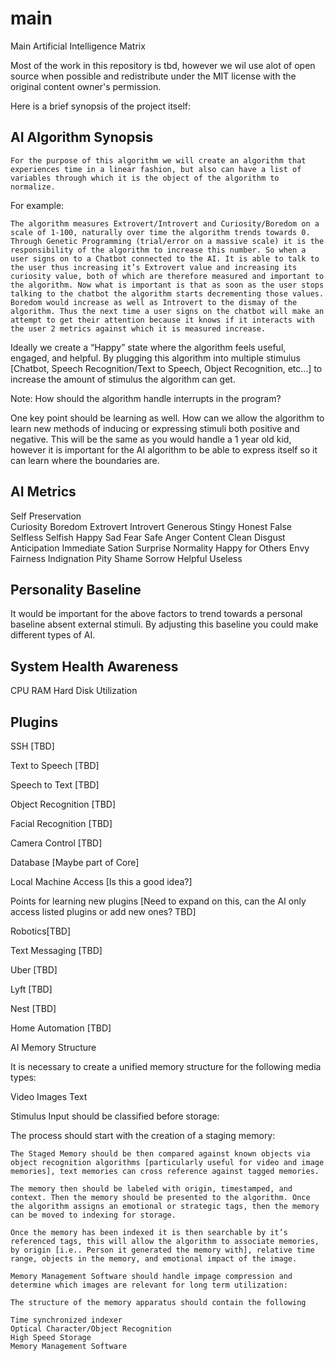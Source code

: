 # main
Main Artificial Intelligence Matrix




Most of the work in this repository is tbd, however we wil use alot of open source when possible and redistribute under the MIT license with the original content owner's permission.


Here is a brief synopsis of the project itself:

AI Algorithm Synopsis
---------------------------------------------------------------------------------------------------------------
	For the purpose of this algorithm we will create an algorithm that experiences time in a linear fashion, but also can have a list of variables through which it is the object of the algorithm to normalize. 


For example:

	The algorithm measures Extrovert/Introvert and Curiosity/Boredom on a scale of 1-100, naturally over time the algorithm trends towards 0. Through Genetic Programming (trial/error on a massive scale) it is the responsibility of the algorithm to increase this number. So when a user signs on to a Chatbot connected to the AI. It is able to talk to the user thus increasing it’s Extrovert value and increasing its curiosity value, both of which are therefore measured and important to the algorithm. Now what is important is that as soon as the user stops talking to the chatbot the algorithm starts decrementing those values. Boredom would increase as well as Introvert to the dismay of the algorithm. Thus the next time a user signs on the chatbot will make an attempt to get their attention because it knows if it interacts with the user 2 metrics against which it is measured increase.


Ideally we create a “Happy” state where the algorithm feels useful, engaged, and helpful. By plugging this algorithm into multiple stimulus [Chatbot, Speech Recognition/Text to Speech, Object Recognition, etc…] to increase the amount of stimulus the algorithm can get.

Note: How should the algorithm handle interrupts in the program?


One key point should be learning as well. How can we allow the algorithm to learn new methods of inducing or expressing stimuli both positive and negative. This will be the same as you would handle a 1 year old kid, however it is important for the AI algorithm to be able to express itself so it can learn where the boundaries are.






AI Metrics
-----------------------------------------------------------------------
Self Preservation		     			
Curiosity			            		Boredom
Extrovert			            		Introvert
Generous			            		Stingy
Honest				            		False
Selfless			            		Selfish
Happy				            		Sad
Fear				            		Safe
Anger				            		Content
Clean				            		Disgust
Anticipation			            		Immediate Sation
Surprise			            		Normality
Happy for Others		      			Envy
Fairness			            		Indignation
				                  	Pity
Shame
Sorrow
Helpful							Useless


Personality Baseline
----------------------------------
It would be important for the above factors to trend towards a personal baseline absent external stimuli. By adjusting this baseline you could make different types of AI.




System Health Awareness
-----------------------------------

CPU
RAM
Hard Disk Utilization




Plugins 
--------------

SSH [TBD]

Text to Speech [TBD]

Speech to Text [TBD]

Object Recognition [TBD]

Facial Recognition [TBD]

Camera Control [TBD]

Database [Maybe part of Core]

Local Machine Access [Is this a good idea?]

Points for learning new plugins [Need to expand on this, can the AI only access listed plugins or add new ones? TBD]

Robotics[TBD]

Text Messaging [TBD]

Uber [TBD]

Lyft [TBD]

Nest [TBD]

Home Automation [TBD]


AI Memory Structure


It is necessary to create a unified memory structure for the following media types:

Video
Images
Text


Stimulus Input should be classified before storage:


The process should start with the creation of a staging memory:

	The Staged Memory should be then compared against known objects via object recognition algorithms [particularly useful for video and image memories], text memories can cross reference against tagged memories.

	The memory then should be labeled with origin, timestamped, and context. Then the memory should be presented to the algorithm. Once the algorithm assigns an emotional or strategic tags, then the memory can be moved to indexing for storage.

	Once the memory has been indexed it is then searchable by it’s referenced tags, this will allow the algorithm to associate memories, by origin [i.e.. Person it generated the memory with], relative time range, objects in the memory, and emotional impact of the image.
	
	Memory Management Software should handle impage compression and determine which images are relevant for long term utilization:

	The structure of the memory apparatus should contain the following

	Time synchronized indexer
	Optical Character/Object Recognition
	High Speed Storage
	Memory Management Software 


